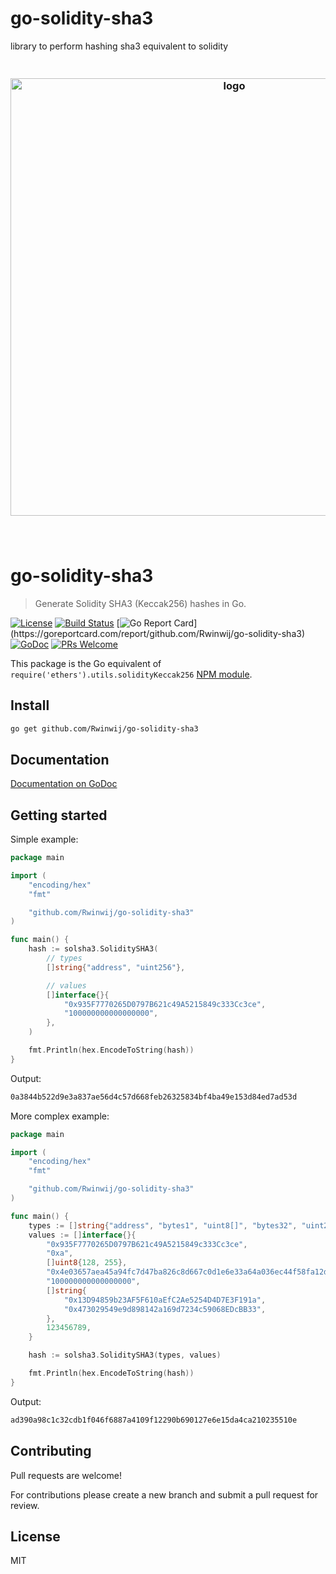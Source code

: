 # go-solidity-sha3
library to perform hashing sha3 equivalent to solidity
<h3 align="center">
  <br />
  <img src="https://user-images.githubusercontent.com/168240/51433394-10dbe380-1bfe-11e9-86c8-d4d57f77fb11.png" alt="logo" width="700" />
  <br />
  <br />
  <br />
</h3>

# go-solidity-sha3

> Generate Solidity SHA3 (Keccak256) hashes in Go.

[![License](http://img.shields.io/badge/license-MIT-blue.svg)](https://raw.githubusercontent.com/Rwinwij/go-solidity-sha3/master/LICENSE.md)
[![Build Status](https://travis-ci.org/Rwinwij/go-solidity-sha3.svg?branch=master)](https://travis-ci.org/Rwinwij/go-solidity-sha3)
[![Go Report Card](https://goreportcard.com/badge/github.com/Rwinwij/go-solidity-sha3?)](https://goreportcard.com/report/github.com/Rwinwij/go-solidity-sha3)
[![GoDoc](https://godoc.org/github.com/Rwinwij/go-solidity-sha3?status.svg)](https://godoc.org/github.com/Rwinwij/go-solidity-sha3)
[![PRs Welcome](https://img.shields.io/badge/PRs-welcome-brightgreen.svg)](#contributing)

This package is the Go equivalent of `require('ethers').utils.solidityKeccak256` [NPM module](https://www.npmjs.com/package/ethers).

## Install

```bash
go get github.com/Rwinwij/go-solidity-sha3
```

## Documentation

[Documentation on GoDoc](https://godoc.org/github.com/Rwinwij/go-solidity-sha3)

## Getting started

Simple example:

```go
package main

import (
	"encoding/hex"
	"fmt"

	"github.com/Rwinwij/go-solidity-sha3"
)

func main() {
	hash := solsha3.SoliditySHA3(
		// types
		[]string{"address", "uint256"},

		// values
		[]interface{}{
			"0x935F7770265D0797B621c49A5215849c333Cc3ce",
			"100000000000000000",
		},
	)

	fmt.Println(hex.EncodeToString(hash))
}
```

Output:

```bash
0a3844b522d9e3a837ae56d4c57d668feb26325834bf4ba49e153d84ed7ad53d
```

More complex example:

```go
package main

import (
	"encoding/hex"
	"fmt"

	"github.com/Rwinwij/go-solidity-sha3"
)

func main() {
	types := []string{"address", "bytes1", "uint8[]", "bytes32", "uint256", "address[]", "uint32"}
	values := []interface{}{
		"0x935F7770265D0797B621c49A5215849c333Cc3ce",
		"0xa",
		[]uint8{128, 255},
		"0x4e03657aea45a94fc7d47ba826c8d667c0d1e6e33a64a036ec44f58fa12d6c45",
		"100000000000000000",
		[]string{
			"0x13D94859b23AF5F610aEfC2Ae5254D4D7E3F191a",
			"0x473029549e9d898142a169d7234c59068EDcBB33",
		},
		123456789,
	}

	hash := solsha3.SoliditySHA3(types, values)

	fmt.Println(hex.EncodeToString(hash))
}
```

Output:

```bash
ad390a98c1c32cdb1f046f6887a4109f12290b690127e6e15da4ca210235510e
```

## Contributing

Pull requests are welcome!

For contributions please create a new branch and submit a pull request for review.

## License

MIT
